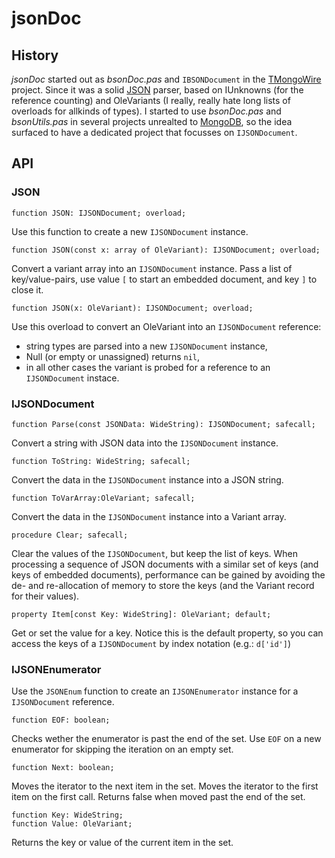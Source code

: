 # jsonDoc
## History
_jsonDoc_ started out as _bsonDoc.pas_ and `IBSONDocument` in the [TMongoWire](https://github.com/stijnsanders/TMongoWire) project. Since it was a solid [JSON](http://json.org/) parser, based on IUnknowns (for the reference counting) and OleVariants (I really, really hate long lists of overloads for allkinds of types). I started to use _bsonDoc.pas_ and _bsonUtils.pas_ in several projects unrealted to [MongoDB](https://mongod.org/), so the idea surfaced to have a dedicated project that focusses on `IJSONDocument`.

## API

### JSON

    function JSON: IJSONDocument; overload;

Use this function to create a new `IJSONDocument` instance.

    function JSON(const x: array of OleVariant): IJSONDocument; overload;

Convert a variant array into an `IJSONDocument` instance. Pass a list of key/value-pairs, use value `[` to start an embedded document, and key `]` to close it.

    function JSON(x: OleVariant): IJSONDocument; overload;

Use this overload to convert an OleVariant into an `IJSONDocument` reference:

* string types are parsed into a new `IJSONDocument` instance,
* Null (or empty or unassigned) returns `nil`,
* in all other cases the variant is probed for a reference to an `IJSONDocument` instace.

### IJSONDocument

    function Parse(const JSONData: WideString): IJSONDocument; safecall;

Convert a string with JSON data into the `IJSONDocument` instance.

    function ToString: WideString; safecall;

Convert the data in the `IJSONDocument` instance into a JSON string.

    function ToVarArray:OleVariant; safecall;

Convert the data in the `IJSONDocument` instance into a Variant array.

    procedure Clear; safecall;

Clear the values of the `IJSONDocument`, but keep the list of keys. When processing a sequence of JSON documents with a similar set of keys (and keys of embedded documents), performance can be gained by avoiding the de- and re-allocation of memory to store the keys (and the Variant record for their values).

    property Item[const Key: WideString]: OleVariant; default;

Get or set the value for a key. Notice this is the default property, so you can access the keys of a `IJSONDocument` by index notation (e.g.: `d['id']`)

### IJSONEnumerator

Use the `JSONEnum` function to create an `IJSONEnumerator` instance for a `IJSONDocument` reference.

    function EOF: boolean;

Checks wether the enumerator is past the end of the set. Use `EOF` on a new enumerator for skipping the iteration on an empty set.

    function Next: boolean;

Moves the iterator to the next item in the set. Moves the iterator to the first item on the first call. Returns false when moved past the end of the set.

    function Key: WideString;
    function Value: OleVariant;

Returns the key or value of the current item in the set.
